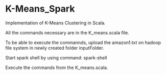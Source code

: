 # K-Means_Spark
Implementation of K-Means Clustering in Scala.

All the commands necessary are in the K_means.scala file.

To be able to execute the commannds, upload the amazon1.txt on hadoop file system in newly created folder inputFolder. 

Start spark shell by using command: spark-shell

Execute the commands from the K_means.scala.
